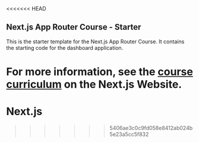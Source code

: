 <<<<<<< HEAD
## Next.js App Router Course - Starter

This is the starter template for the Next.js App Router Course. It contains the starting code for the dashboard application.

For more information, see the [course curriculum](https://nextjs.org/learn) on the Next.js Website.
=======
# Next.js
>>>>>>> 5406ae3c0c9fd058e8412ab024b5e23a5cc5f832
